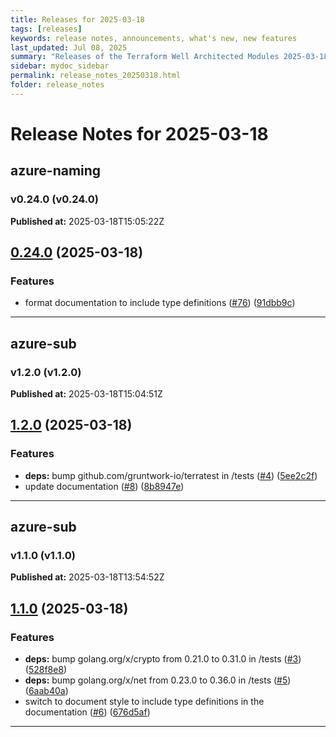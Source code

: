 ```yaml
---
title: Releases for 2025-03-18
tags: [releases]
keywords: release notes, announcements, what's new, new features
last_updated: Jul 08, 2025
summary: "Releases of the Terraform Well Architected Modules 2025-03-18"
sidebar: mydoc_sidebar
permalink: release_notes_20250318.html
folder: release_notes
---
```


# Release Notes for 2025-03-18

## azure-naming
### v0.24.0 (v0.24.0)
**Published at:** 2025-03-18T15:05:22Z

## [0.24.0](https://github.com/CloudNationHQ/terraform-azure-naming/compare/v0.23.1...v0.24.0) (2025-03-18)


### Features

* format documentation to include type definitions ([#76](https://github.com/CloudNationHQ/terraform-azure-naming/issues/76)) ([91dbb9c](https://github.com/CloudNationHQ/terraform-azure-naming/commit/91dbb9cd0689b5767cec936801c33cb01cdc4937))

---

## azure-sub
### v1.2.0 (v1.2.0)
**Published at:** 2025-03-18T15:04:51Z

## [1.2.0](https://github.com/CloudNationHQ/terraform-azure-sub/compare/v1.1.0...v1.2.0) (2025-03-18)


### Features

* **deps:** bump github.com/gruntwork-io/terratest in /tests ([#4](https://github.com/CloudNationHQ/terraform-azure-sub/issues/4)) ([5ee2c2f](https://github.com/CloudNationHQ/terraform-azure-sub/commit/5ee2c2f6402347ac64108c2a5c506d8d5f227875))
* update documentation ([#8](https://github.com/CloudNationHQ/terraform-azure-sub/issues/8)) ([8b8947e](https://github.com/CloudNationHQ/terraform-azure-sub/commit/8b8947e97c82ddf5695396d01eca6539ea8dcc7a))

---

## azure-sub
### v1.1.0 (v1.1.0)
**Published at:** 2025-03-18T13:54:52Z

## [1.1.0](https://github.com/CloudNationHQ/terraform-azure-sub/compare/v1.0.0...v1.1.0) (2025-03-18)


### Features

* **deps:** bump golang.org/x/crypto from 0.21.0 to 0.31.0 in /tests ([#3](https://github.com/CloudNationHQ/terraform-azure-sub/issues/3)) ([528f8e8](https://github.com/CloudNationHQ/terraform-azure-sub/commit/528f8e80450ef019c2099581e67a3e972f2e5fb8))
* **deps:** bump golang.org/x/net from 0.23.0 to 0.36.0 in /tests ([#5](https://github.com/CloudNationHQ/terraform-azure-sub/issues/5)) ([6aab40a](https://github.com/CloudNationHQ/terraform-azure-sub/commit/6aab40aeddb7babbdbb96e1dec953c9215141bd7))
* switch to document style to include type definitions in the documentation ([#6](https://github.com/CloudNationHQ/terraform-azure-sub/issues/6)) ([676d5af](https://github.com/CloudNationHQ/terraform-azure-sub/commit/676d5afaa3e4e98dbdfb691e76ab31888d4c232a))

---

